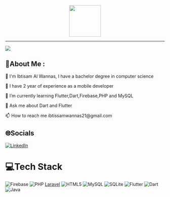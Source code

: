 <div id="header" align="center">
  <img src="https://media.giphy.com/media/M9gbBd9nbDrOTu1Mqx/giphy.gif" width="100"/>
</div>

---
[![](https://visitcount.itsvg.in/api?id=Ibtissamwannas&icon=0&color=0)](https://visitcount.itsvg.in)
## 💫About Me :

<div id="header">
  <p>👋 I'm Ibtisam Al Wannas, I have a bachelor degree in computer science</p>
  <p>💞️ I have 2 year of experience as a mobile developer</p>
  <p>🌱 I’m currently learning Flutter,Dart,Firebase,PHP and MySQL</p>
  <p>💬 Ask me about Dart and Flutter</p>
  <p>📫 How to reach me ibtissamwannas21@gmail.com</p>
</div>

## 🌐Socials
[![LinkedIn](https://img.shields.io/badge/LinkedIn-%230077B5.svg?logo=linkedin&logoColor=white)](https://www.linkedin.com/in/ibtisam-al-wannas-915284197/)

# 💻Tech Stack
![Firebase](https://img.shields.io/badge/firebase-%23039BE5.svg?style=for-the-badge&logo=firebase) ![PHP](https://img.shields.io/badge/php-%23777BB4.svg?style=for-the-badge&logo=php&logoColor=white) [Laravel](https://img.shields.io/badge/laravel-%23039BE5.svg?style=for-the-badge&logo=laravel) ![HTML5](https://img.shields.io/badge/css3-%231572B6.svg?style=for-the-badge&logo=css3&logoColor=white) ![MySQL](https://img.shields.io/badge/mysql-%2300f.svg?style=for-the-badge&logo=mysql&logoColor=white) ![SQLite](https://img.shields.io/badge/sqlite-%2307405e.svg?style=for-the-badge&logo=sqlite&logoColor=white) ![Flutter](https://img.shields.io/badge/Flutter-%2302569B.svg?style=for-the-badge&logo=Flutter&logoColor=white) ![Dart](https://img.shields.io/badge/dart-%230175C2.svg?style=for-the-badge&logo=dart&logoColor=white) ![Java](https://img.shields.io/badge/java-%23ED8B00.svg?style=for-the-badge&logo=java&logoColor=white)
<!-- # 📊GitHub Stats :
![](https://github-readme-stats.vercel.app/api?username=Ibtissamwannas&theme=radical&hide_border=false&include_all_commits=false&count_private=false)<br/>
![](https://github-readme-streak-stats.herokuapp.com/?user=Ibtissamwannas&theme=radical&hide_border=false)<br/>
![](https://github-readme-stats.vercel.app/api/top-langs/?username=Ibtissamwannas&theme=radical&hide_border=false&include_all_commits=false&count_private=false&layout=compact)

### ✍️Random Dev Quote
![](https://quotes-github-readme.vercel.app/api?type=horizontal&theme=radical)  -->

<!--   ## 💰You can help me by Donating
  [![BuyMeACoffee](https://img.shields.io/badge/Buy%20Me%20a%20Coffee-ffdd00?style=for-the-badge&logo=buy-me-a-coffee&logoColor=black)](https://buymeacoffee.com/ibtissamwaP)  -->

  <!-- Proudly created with GPRM ( https://gprm.itsvg.in ) -->
  
